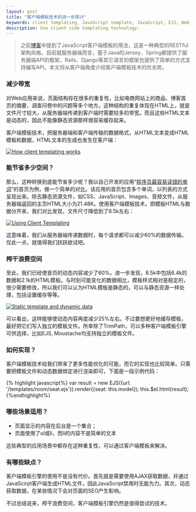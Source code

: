 ```yaml
---
layout: post
title: "客户端模板技术的进一步探讨"
keywords: client templating, JavaScript template, JavaScript, EJS, Web, HTML
description: Use client side templating technology.
---
```


> 之前[博客](/2011/08/28/javascript-template)中提到了JavaScript客户端模板的用法，这是一种典型的RESTful架构风格。目前就服务器端而言，基于Java的Jersey、Spring都提供了服务器端API的框架，Rails、Django等其它语言的框架也提供了简单的方式支持编写API。本文将从客户端角度介绍客户端模板技术的优劣势。

### 减少带宽
对Web应用来说，页面结构存在很多的重复性，比如电商网站上的商品、博客首页的摘要、调查问卷中的问题等多个地方。这种结构的重复体现在HTML上，就是文件尺寸较大，从服务器端传递到客户端时需要较多的带宽。而且这些HTML文本是动态的，因此不能像静态资源那样很容易缓存起来。

客户端模板技术，把服务器端和客户端传输的数据格式，从HTML文本变成HTML模板和数据，HTML文本的生成也发生在客户端：

<p class="image-container small">
<a href="#"><img alt="How client templating works" src="/assets/images/server-client-html.png"></a>
</p>

### 能节省多少空间？
那么，这种转换到底能节省多少呢？我以自己开发的应用“[程序员最容易读错的单词](http://how2read.me)”的首页为例，做一个简单的对比。该应用的首页包含多个单词，以列表的方式呈现出来。除去静态资源文件，如CSS、JavaScript、Images、音频文件，从服务器端返回的主页HTML大小为21.48K。使用客户端模板技术，把模板HTML与数据分开来，我们对比发现，文件尺寸降低到了8.5k左右：

<p class="image-container middle">
<a href="#"><img alt="Using Client Templating" src="/assets/images/using-client-templating.png"></a>
</p>
这意味着，我们从服务器端传递数据时，每个请求都可以减少60%的数据传输。仅此一点，就值得我们跃跃欲试吧。

### 榨干浪费空间
至此，我们已经使首页的动态内容减少了60%。进一步发现，8.5k中包括6.4k的数据和2.1k的HTML模板。与时刻可能变化的数据相比，模板样式相对是稳定的，很少需要修改，所以我们可以认为HTML模板是静态的，可以与静态资源一样处理，包括设置缓存等等。

<p class="image-container middle">
<a href="#"><img alt="Static template and dynamic data" src="/assets/images/static-template-dynamic-data.png"></a>
</p>

可以看出，这样能够使动态内容再度减少25%左右。不过要想更好地缓存模板，最好把它们写入独立的模板文件。所幸除了TrimPath，可以多种客户端模板引擎可供选择，比如EJS, Moustache均支持独立的模板文件。

### 如何实现？
客户端模板技术给我们带来了更多性能优化的可能，而它的实现也比较简单。只需要把模板文件和动态数据绑定进行渲染即可，下面是一段示例代码：

{% highlight javascript%}
var result = new EJS({url: '/templates/room/seat.ejs'}).render({seat: this.model});
this.$el.html(result);
{%endhighlight%}

### 哪些场景适用？

+ 页面显示的内容在后台是一个集合；  
+ 页面使用了ul或li，而li的内容不是简单的文本

这些典型的应用场景中都存在这种重复性，可以通过客户端模板来解决。

### 有哪些缺点？
客户端模板引擎的使用不是没有代价。首先就是需要使用AJAX获取数据，并通过JavaScirpt客户端生成HTML文件，因此JavaScript禁用时无能为力。其次，动态获取数据，在某些情况下会对页面的SEO产生影响。

不过总结说来，榨干浪费空间，客户端模板引擎仍然是值得尝试的技术。